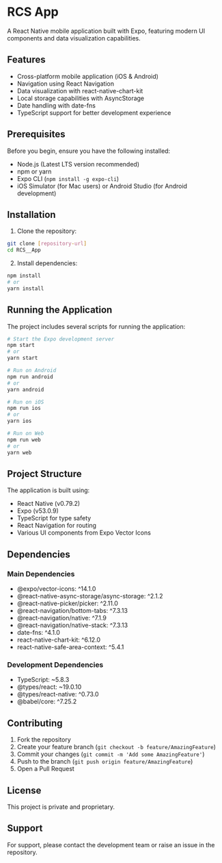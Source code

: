 # RCS App

A React Native mobile application built with Expo, featuring modern UI components and data visualization capabilities.

## Features

- Cross-platform mobile application (iOS & Android)
- Navigation using React Navigation
- Data visualization with react-native-chart-kit
- Local storage capabilities with AsyncStorage
- Date handling with date-fns
- TypeScript support for better development experience

## Prerequisites

Before you begin, ensure you have the following installed:

- Node.js (Latest LTS version recommended)
- npm or yarn
- Expo CLI (`npm install -g expo-cli`)
- iOS Simulator (for Mac users) or Android Studio (for Android development)

## Installation

1. Clone the repository:

```bash
git clone [repository-url]
cd RCS__App
```

2. Install dependencies:

```bash
npm install
# or
yarn install
```

## Running the Application

The project includes several scripts for running the application:

```bash
# Start the Expo development server
npm start
# or
yarn start

# Run on Android
npm run android
# or
yarn android

# Run on iOS
npm run ios
# or
yarn ios

# Run on Web
npm run web
# or
yarn web
```

## Project Structure

The application is built using:

- React Native (v0.79.2)
- Expo (v53.0.9)
- TypeScript for type safety
- React Navigation for routing
- Various UI components from Expo Vector Icons

## Dependencies

### Main Dependencies

- @expo/vector-icons: ^14.1.0
- @react-native-async-storage/async-storage: ^2.1.2
- @react-native-picker/picker: ^2.11.0
- @react-navigation/bottom-tabs: ^7.3.13
- @react-navigation/native: ^7.1.9
- @react-navigation/native-stack: ^7.3.13
- date-fns: ^4.1.0
- react-native-chart-kit: ^6.12.0
- react-native-safe-area-context: ^5.4.1

### Development Dependencies

- TypeScript: ~5.8.3
- @types/react: ~19.0.10
- @types/react-native: ^0.73.0
- @babel/core: ^7.25.2

## Contributing

1. Fork the repository
2. Create your feature branch (`git checkout -b feature/AmazingFeature`)
3. Commit your changes (`git commit -m 'Add some AmazingFeature'`)
4. Push to the branch (`git push origin feature/AmazingFeature`)
5. Open a Pull Request

## License

This project is private and proprietary.

## Support

For support, please contact the development team or raise an issue in the repository.
